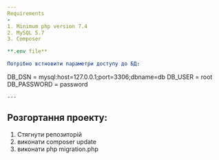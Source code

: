 ```yaml
---
Requirements
-
1. Minimum php version 7.4
2. MySQL 5.7
3. Composer

**.env file**

Потрібно встновити параметри доступу до БД:
```
DB_DSN = mysql:host=127.0.0.1;port=3306;dbname=db
DB_USER = root
DB_PASSWORD = password
```
---
```

Розгортання проекту:
-
1. Стягнути репозиторій
2. виконати composer update
3. виконати php migration.php




